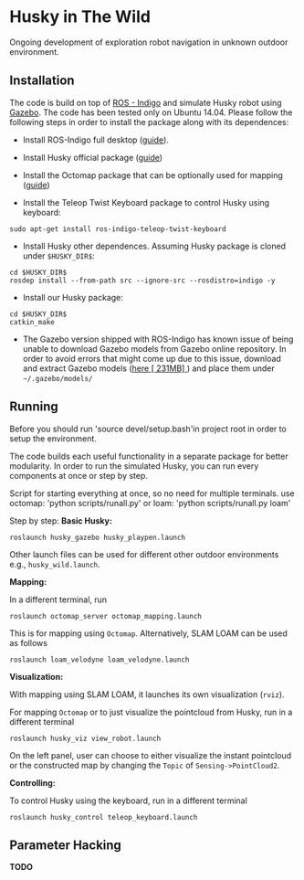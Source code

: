 # Husky in The Wild

Ongoing development of exploration robot navigation in unknown outdoor environment.

## Installation
The code is build on top of [ROS - Indigo](http://www.ros.org/) and simulate Husky robot using [Gazebo](gazebosim.org). The code has been tested only on Ubuntu 14.04. Please follow the following steps in order to install the package along with its dependences:

- Install ROS-Indigo full desktop ([guide](http://wiki.ros.org/indigo/Installation/Ubuntu)).

- Install Husky official package ([guide](http://wiki.ros.org/husky_gazebo/Tutorials/Simulating%20Husky))

- Install the Octomap package that can be optionally used for mapping ([guide](http://wiki.ros.org/octomap))

- Install the Teleop Twist Keyboard package to control Husky using keyboard:
```
sudo apt-get install ros-indigo-teleop-twist-keyboard
```

- Install Husky other dependences. Assuming Husky package is cloned under `$HUSKY_DIR$`:
```
cd $HUSKY_DIR$
rosdep install --from-path src --ignore-src --rosdistro=indigo -y
```

- Install our Husky package:
```
cd $HUSKY_DIR$
catkin_make
```


- The Gazebo version shipped with ROS-Indigo has known issue of being unable to download Gazebo models from Gazebo online repository. In order to avoid errors that might come up due to this issue, download and extract Gazebo models ([here [ 231MB] ](https://bitbucket.org/osrf/gazebo_models/downloads/)) and place them under `~/.gazebo/models/`



## Running
Before you should run 'source devel/setup.bash'in project root in order to setup the environment.

The code builds each useful functionality in a separate package for better modularity. In order to run the simulated Husky, you can run every components at once or step by step.

Script for starting everything at once, so no need for multiple terminals.
use octomap: 'python scripts/runall.py'
or     loam: 'python scripts/runall.py loam'

Step by step:
**Basic Husky:**

```
roslaunch husky_gazebo husky_playpen.launch
```
Other launch files can be used for different other outdoor environments e.g., `husky_wild.launch`.

 **Mapping:**

 In a different terminal, run
```
roslaunch octomap_server octomap_mapping.launch
```

This is for mapping using `Octomap`. Alternatively, SLAM LOAM can be used as follows
```
roslaunch loam_velodyne loam_velodyne.launch
```



 **Visualization:**

With mapping using SLAM LOAM, it launches its own visualization (`rviz`).

For mapping `Octomap` or to just visualize the pointcloud from Husky, run in a different terminal  
```
roslaunch husky_viz view_robot.launch
```
On the left panel, user can choose to either visualize the instant pointcloud or the constructed map by changing the `Topic` of `Sensing->PointCloud2`.

**Controlling:**

To control Husky using the keyboard, run in a different terminal
```
roslaunch husky_control teleop_keyboard.launch
```


## Parameter Hacking

**TODO**
